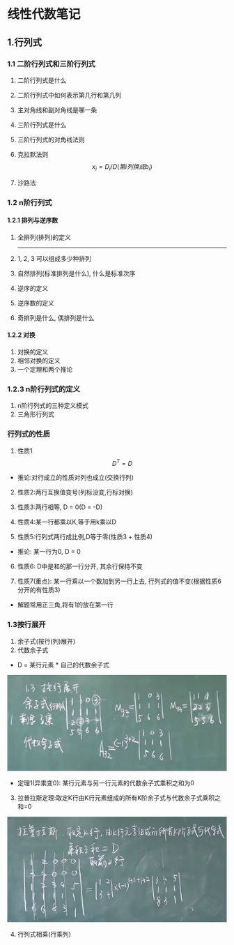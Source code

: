 # 线性代数笔记

## 1.行列式

### 1.1 二阶行列式和三阶行列式

1. 二阶行列式是什么

2. 二阶行列式中如何表示第几行和第几列

3. 主对角线和副对角线是哪一条

4. 三阶行列式是什么

5. 三阶行列式的对角线法则

6. 克拉默法则
   $$
   x_i = D_i/D(第i列换成b_i)
   $$
   

7. 沙路法

### 1.2 n阶行列式

#### 1.2.1 排列与逆序数

1. 全排列(排列)的定义

   ** **

2. 1,  2, 3 可以组成多少种排列

3. 自然排列(标准排列是什么), 什么是标准次序

4. 逆序的定义

5. 逆序数的定义

6. 奇排列是什么, 偶排列是什么

#### 1.2.2 对换

1. 对换的定义
2. 相邻对换的定义
3. 一个定理和两个推论

### 1.2.3 n阶行列式的定义

1. n阶行列式的三种定义模式
2. 三角形行列式

### 行列式的性质

1. 性质1
   $$
   D^T = D
   $$

* 推论:对行成立的性质对列也成立(交换行列)

2. 性质2:两行互换值变号(列标没变,行标对换)

3. 性质3:两行相等, D = 0(D = -D)
4. 性质4:某一行都乘以K,等于用k乘以D
5. 性质5:行列式两行成比例,D等于零(性质3 + 性质4)

* 推论: 某一行为0, D = 0

6. 性质6: D中是和的那一行分开, 其余行保持不变

7. 性质7(重点): 某一行乘以一个数加到另一行上去, 行列式的值不变(根据性质6分开的有性质3)

* 解题常用正三角,将有1的放在第一行

### 1.3按行展开

1. 余子式(按行(列)展开)
2. 代数余子式

* D = 某行元素 * 自己的代数余子式

![image-20220921224825697](线性代数.assets/image-20220921224825697.png)

* 定理1(异乘变0):  某行元素与另一行元素的代数余子式乘积之和为0

3. 拉普拉斯定理:取定K行由K行元素组成的所有K阶余子式与代数余子式乘积之和=0

![image-20220921230831887](线性代数.assets/image-20220921230831887.png)

4. 行列式相乘(行乘列)
